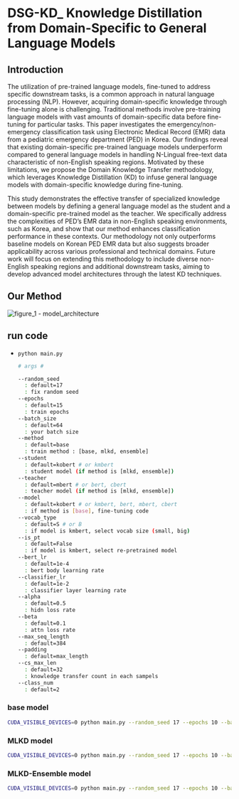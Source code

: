 # DSG-KD_ Knowledge Distillation from Domain-Specific to General Language Models

## Introduction
The utilization of pre-trained language models, fine-tuned to address specific downstream tasks, is a common approach in natural language processing (NLP). However, acquiring domain-specific knowledge through fine-tuning alone is challenging. Traditional methods involve pre-training language models with vast amounts of domain-specific data before fine-tuning for particular tasks. This paper investigates the emergency/non-emergency classification task using Electronic Medical Record (EMR) data from a pediatric emergency department (PED) in Korea. Our findings reveal that existing domain-specific pre-trained language models underperform compared to general language models in handling N-Lingual free-text data characteristic of non-English speaking regions. Motivated by these limitations, we propose the Domain Knowledge Transfer methodology, which leverages Knowledge Distillation (KD) to infuse general language models with domain-specific knowledge during fine-tuning.

This study demonstrates the effective transfer of specialized knowledge between models by defining a general language model as the student and a domain-specific pre-trained model as the teacher. We specifically address the complexities of PED’s EMR data in non-English speaking environments, such as Korea, and show that our method enhances classification performance in these contexts. Our methodology not only outperforms baseline models on Korean PED EMR data but also suggests broader applicability across various professional and technical domains. Future work will focus on extending this methodology to include diverse non-English speaking regions and additional downstream tasks, aiming to develop advanced model architectures through the latest KD techniques.

## Our Method
![figure_1 - model_architecture](https://github.com/JoSangYeon/DSG-KD/assets/28241676/4cd2f0ea-6888-41ac-bff2-4b4761ad25c7)


## run code
- `python main.py`

  ```bash
  # args #
  
  --random_seed
  	: default=17
  	: fix random seed
  --epochs 
  	: default=15
  	: train epochs
  --batch_size 
  	: default=64
  	: your batch size
  --method 
  	: default=base 
  	: train method : [base, mlkd, ensemble]
  --student 
  	: default=kobert # or kmbert
  	: student model (if method is [mlkd, ensemble])
  --teacher
  	: default=mbert # or bert, cbert
  	: teacher model (if method is [mlkd, ensemble])
  --model 
  	: default=kobert # or kmbert, bert, mbert, cbert
  	: if method is [base], fine-tuning code
  --vocab_type 
  	: default=S # or B
  	: if model is kmbert, select vocab size (small, big)
  --is_pt 
  	: default=False
  	: if model is kmbert, select re-pretrained model
  --bert_lr 
  	: default=1e-4
  	: bert body learning rate
  --classifier_lr
  	: default=1e-2
  	: classifier layer learning rate
  --alpha
  	: default=0.5
  	: hidn loss rate
  --beta
  	: default=0.1
  	: attn loss rate
  --max_seq_length
  	: default=384
  --padding
  	: default=max_length
  --cs_max_len
  	: default=32
  	: knowledge transfer count in each sampels
  --class_num
  	: default=2
  ```

### base model

```bash
CUDA_VISIBLE_DEVICES=0 python main.py --random_seed 17 --epochs 10 --batch_size 64 --method base --model kmbert --vocab_type S --is_pt False
```

### MLKD model

```bash
CUDA_VISIBLE_DEVICES=0 python main.py --random_seed 17 --epochs 10 --batch_size 64 --method mlkd --student kmbert --vocab_type S --is_pt False --teacher mbert
```

### MLKD-Ensemble model

```bash
CUDA_VISIBLE_DEVICES=0 python main.py --random_seed 17 --epochs 10 --batch_size 64 --method ensemble --student kmbert --vocab_type S --is_pt False --teacher mbert
```


